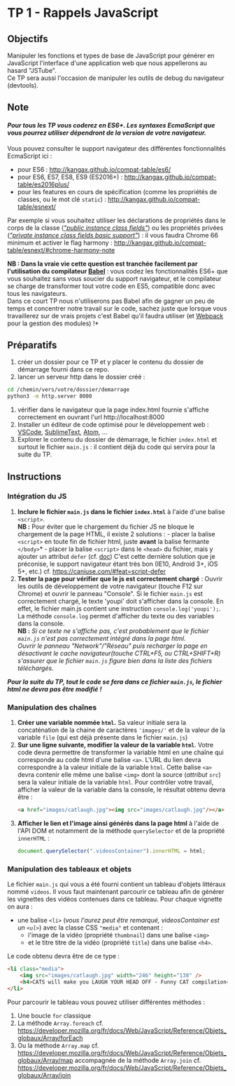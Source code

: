 # TP 1 - Rappels JavaScript

## Objectifs

Manipuler les fonctions et types de base de JavaScript pour générer en JavaScript l'interface d'une application web que nous appellerons au hasard "JSTube".<br>
Ce TP sera aussi l'occasion de manipuler les outils de debug du navigateur (devtools).

## Note

#### _Pour tous les TP vous coderez en ES6+. Les syntaxes EcmaScript que vous pourrez utiliser dépendront de la version de votre navigateur._

Vous pouvez consulter le support navigateur des différentes fonctionnalités EcmaScript ici :

- pour ES6 : http://kangax.github.io/compat-table/es6/
- pour ES6, ES7, ES8, ES9 (ES2016+) : http://kangax.github.io/compat-table/es2016plus/
- pour les features en cours de spécification (comme les propriétés de classes, ou le mot clé `static`) : http://kangax.github.io/compat-table/esnext/

Par exemple si vous souhaitez utiliser les déclarations de propriétés dans le corps de la classe ([_"public instance class fields"_](http://kangax.github.io/compat-table/esnext/#test-instance_class_fields_public_instance_class_fields)) ou les propriétés privées ([_"private instance class fields basic support"_](http://kangax.github.io/compat-table/esnext/#test-instance_class_fields_private_instance_class_fields_basic_support)) : il vous faudra Chrome 66 minimum et activer le flag harmony : http://kangax.github.io/compat-table/esnext/#chrome-harmony-note

**NB : Dans la vraie vie cette question est tranchée facilement par l'utilisation du compilateur [Babel](https://babeljs.io)** : vous codez les fonctionnalités ES6+ que vous souhaitez sans vous soucier du support navigateur, et le compilateur se charge de transformer tout votre code en ES5, compatible donc avec tous les navigateurs. <br>Dans ce court TP nous n'utiliserons pas Babel afin de gagner un peu de temps et concentrer notre travail sur le code, sachez juste que lorsque vous travaillerez sur de vrais projets c'est Babel qu'il faudra utiliser (et [Webpack](https://webpack.js.org/) pour la gestion des modules) !\*

## Préparatifs

1. créer un dossier pour ce TP et y placer le contenu du dossier de démarrage fourni dans ce repo.
2. lancer un serveur http dans le dossier créé :

```bash
cd /chemin/vers/votre/dossier/demarrage
python3 -m http.server 8000
```

1. vérifier dans le navigateur que la page index.html fournie s'affiche correctement en ouvrant l'url http://localhost:8000
2. Installer un éditeur de code optimisé pour le développement web : [VSCode](https://code.visualstudio.com/), [SublimeText](https://www.sublimetext.com/), [Atom](https://atom.io/), ...
3. Explorer le contenu du dossier de démarrage, le fichier `index.html` et surtout le fichier `main.js` : il contient déjà du code qui servira pour la suite du TP.

## Instructions

### Intégration du JS

1. **Inclure le fichier `main.js` dans le fichier `index.html`** à l'aide d'une balise `<script>`.<br>
   **NB :** Pour éviter que le chargement du fichier JS ne bloque le chargement de la page HTML, il existe 2 solutions : - placer la balise `<script>` en toute fin de fichier html, juste **avant** la balise fermante `</body>`\* - placer la balise `<script>` dans le `<head>` du fichier, mais y ajouter un attribut `defer` (cf. [doc](https://developer.mozilla.org/en-US/docs/Web/HTML/Element/script#attr-defer))
   C'est cette dernière solution que je préconise, le support navigateur étant très bon (IE10, Android 3+, iOS 5+, etc.) cf. https://caniuse.com/#feat=script-defer
1. **Tester la page pour vérifier que le js est correctement chargé** : Ouvrir les outils de développement de votre navigateur (touche F12 sur Chrome) et ouvrir le panneau "Console". Si le fichier `main.js` est correctement chargé, le texte 'youpi' doit s'afficher dans la console. En effet, le fichier main.js contient une instruction `console.log('youpi');`. La méthode `console.log` permet d'afficher du texte ou des variables dans la console. <br>**NB :** _Si ce texte ne s'affiche pas, c'est probablement que le fichier `main.js` n'est pas correctement intégré dans la page html. <br>Ouvrir le panneau "Network"/"Réseau" puis recharger la page en désactivant le cache navigateur(touche CTRL+F5, ou CTRL+SHIFT+R) s'assurer que le fichier `main.js` figure bien dans la liste des fichiers téléchargés._

**_Pour la suite du TP, tout le code se fera dans ce fichier `main.js`, le fichier html ne devra pas être modifié !_**

### Manipulation des chaînes

1. **Créer une variable nommée `html`.** Sa valeur initiale sera la concaténation de la chaine de caractères `'images/'` et de la valeur de la variable `file` (qui est déjà présente dans le fichier `main.js`)
2. **Sur une ligne suivante, modifier la valeur de la variable `html`**. Votre code devra permettre de transformer la variable html en une chaîne qui corresponde au code html d'une balise `<a>`. L'URL du lien devra correspondre à la valeur initiale de la variable `html`. Cette balise `<a>` devra contenir elle même une balise `<img>` dont la source (_attribut `src`_) sera la valeur initiale de la variable `html`. Pour contrôler votre travail, afficher la valeur de la variable dans la console, le résultat obtenu devra être :
   ```html
   <a href="images/catlaugh.jpg"><img src="images/catlaugh.jpg"/></a>
   ```
3. **Afficher le lien et l'image ainsi générés dans la page html** à l'aide de l'API DOM et notamment de la méthode `querySelector` et de la propriété `innerHTML` :
   ```js
   document.querySelector(".videosContainer").innerHTML = html;
   ```

### Manipulation des tableaux et objets

Le fichier `main.js` qui vous a été fourni contient un tableau d'objets littéraux nommé `videos`. Il vous faut maintenant parcourir ce tableau afin de générer les vignettes des vidéos contenues dans ce tableau.
Pour chaque vignette on aura :
- une balise `<li>` (*vous l'aurez peut être remarqué, videosContainer est un `<ul>`*) avec la classe CSS `"media"` et contenant :
  - l'image de la vidéo (propriété `thumbnail`) dans une balise `<img>`
  - et le titre titre de la vidéo (propriété `title`) dans une balise `<h4>`.

Le code obtenu devra être de ce type :
```html
<li class="media">
    <img src="images/catlaugh.jpg" width="246" height="138" />
    <h4>CATS will make you LAUGH YOUR HEAD OFF - Funny CAT compilation</h4>
</li>
```

Pour parcourir le tableau vous pouvez utiliser différentes méthodes :
1. Une boucle `for` classique
2. La méthode `Array.foreach` cf. https://developer.mozilla.org/fr/docs/Web/JavaScript/Reference/Objets_globaux/Array/forEach
3. Ou la méthode `Array.map` cf. https://developer.mozilla.org/fr/docs/Web/JavaScript/Reference/Objets_globaux/Array/map accompagnée de la méthode `Array.join` cf. https://developer.mozilla.org/fr/docs/Web/JavaScript/Reference/Objets_globaux/Array/join
